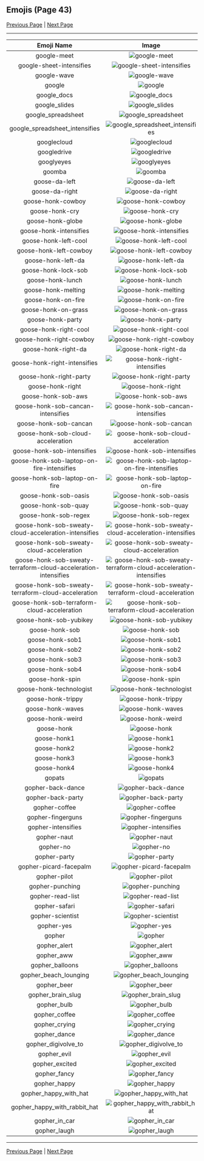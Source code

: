 
## Emojis (Page 43)

[Previous Page](/docs/hc/page-g-0042.md)
  | [Next Page](/docs/hc/page-g-0044.md)

<hr />

|Emoji Name|Image|
| :-: | :-: |
|google-meet| ![google-meet](/emojis/hc/google-meet.png)|
|google-sheet-intensifies| ![google-sheet-intensifies](/emojis/hc/google-sheet-intensifies.gif)|
|google-wave| ![google-wave](/emojis/hc/google-wave.png)|
|google| ![google](/emojis/hc/google.png)|
|google_docs| ![google_docs](/emojis/hc/google_docs.png)|
|google_slides| ![google_slides](/emojis/hc/google_slides.png)|
|google_spreadsheet| ![google_spreadsheet](/emojis/hc/google_spreadsheet.png)|
|google_spreadsheet_intensifies| ![google_spreadsheet_intensifies](/emojis/hc/google_spreadsheet_intensifies.gif)|
|googlecloud| ![googlecloud](/emojis/hc/googlecloud.png)|
|googledrive| ![googledrive](/emojis/hc/googledrive.png)|
|googlyeyes| ![googlyeyes](/emojis/hc/googlyeyes.gif)|
|goomba| ![goomba](/emojis/hc/goomba.gif)|
|goose-da-left| ![goose-da-left](/emojis/hc/goose-da-left.png)|
|goose-da-right| ![goose-da-right](/emojis/hc/goose-da-right.png)|
|goose-honk-cowboy| ![goose-honk-cowboy](/emojis/hc/goose-honk-cowboy.png)|
|goose-honk-cry| ![goose-honk-cry](/emojis/hc/goose-honk-cry.png)|
|goose-honk-globe| ![goose-honk-globe](/emojis/hc/goose-honk-globe.gif)|
|goose-honk-intensifies| ![goose-honk-intensifies](/emojis/hc/goose-honk-intensifies.gif)|
|goose-honk-left-cool| ![goose-honk-left-cool](/emojis/hc/goose-honk-left-cool.png)|
|goose-honk-left-cowboy| ![goose-honk-left-cowboy](/emojis/hc/goose-honk-left-cowboy.png)|
|goose-honk-left-da| ![goose-honk-left-da](/emojis/hc/goose-honk-left-da.png)|
|goose-honk-lock-sob| ![goose-honk-lock-sob](/emojis/hc/goose-honk-lock-sob.png)|
|goose-honk-lunch| ![goose-honk-lunch](/emojis/hc/goose-honk-lunch.png)|
|goose-honk-melting| ![goose-honk-melting](/emojis/hc/goose-honk-melting.gif)|
|goose-honk-on-fire| ![goose-honk-on-fire](/emojis/hc/goose-honk-on-fire.gif)|
|goose-honk-on-grass| ![goose-honk-on-grass](/emojis/hc/goose-honk-on-grass.png)|
|goose-honk-party| ![goose-honk-party](/emojis/hc/goose-honk-party.gif)|
|goose-honk-right-cool| ![goose-honk-right-cool](/emojis/hc/goose-honk-right-cool.png)|
|goose-honk-right-cowboy| ![goose-honk-right-cowboy](/emojis/hc/goose-honk-right-cowboy.png)|
|goose-honk-right-da| ![goose-honk-right-da](/emojis/hc/goose-honk-right-da.png)|
|goose-honk-right-intensifies| ![goose-honk-right-intensifies](/emojis/hc/goose-honk-right-intensifies.gif)|
|goose-honk-right-party| ![goose-honk-right-party](/emojis/hc/goose-honk-right-party.gif)|
|goose-honk-right| ![goose-honk-right](/emojis/hc/goose-honk-right.png)|
|goose-honk-sob-aws| ![goose-honk-sob-aws](/emojis/hc/goose-honk-sob-aws.png)|
|goose-honk-sob-cancan-intensifies| ![goose-honk-sob-cancan-intensifies](/emojis/hc/goose-honk-sob-cancan-intensifies.gif)|
|goose-honk-sob-cancan| ![goose-honk-sob-cancan](/emojis/hc/goose-honk-sob-cancan.png)|
|goose-honk-sob-cloud-acceleration| ![goose-honk-sob-cloud-acceleration](/emojis/hc/goose-honk-sob-cloud-acceleration.png)|
|goose-honk-sob-intensifies| ![goose-honk-sob-intensifies](/emojis/hc/goose-honk-sob-intensifies.gif)|
|goose-honk-sob-laptop-on-fire-intensifies| ![goose-honk-sob-laptop-on-fire-intensifies](/emojis/hc/goose-honk-sob-laptop-on-fire-intensifies.gif)|
|goose-honk-sob-laptop-on-fire| ![goose-honk-sob-laptop-on-fire](/emojis/hc/goose-honk-sob-laptop-on-fire.gif)|
|goose-honk-sob-oasis| ![goose-honk-sob-oasis](/emojis/hc/goose-honk-sob-oasis.png)|
|goose-honk-sob-quay| ![goose-honk-sob-quay](/emojis/hc/goose-honk-sob-quay.png)|
|goose-honk-sob-regex| ![goose-honk-sob-regex](/emojis/hc/goose-honk-sob-regex.png)|
|goose-honk-sob-sweaty-cloud-acceleration-intensifies| ![goose-honk-sob-sweaty-cloud-acceleration-intensifies](/emojis/hc/goose-honk-sob-sweaty-cloud-acceleration-intensifies.gif)|
|goose-honk-sob-sweaty-cloud-acceleration| ![goose-honk-sob-sweaty-cloud-acceleration](/emojis/hc/goose-honk-sob-sweaty-cloud-acceleration.png)|
|goose-honk-sob-sweaty-terraform-cloud-acceleration-intensifies| ![goose-honk-sob-sweaty-terraform-cloud-acceleration-intensifies](/emojis/hc/goose-honk-sob-sweaty-terraform-cloud-acceleration-intensifies.gif)|
|goose-honk-sob-sweaty-terraform-cloud-acceleration| ![goose-honk-sob-sweaty-terraform-cloud-acceleration](/emojis/hc/goose-honk-sob-sweaty-terraform-cloud-acceleration.png)|
|goose-honk-sob-terraform-cloud-acceleration| ![goose-honk-sob-terraform-cloud-acceleration](/emojis/hc/goose-honk-sob-terraform-cloud-acceleration.png)|
|goose-honk-sob-yubikey| ![goose-honk-sob-yubikey](/emojis/hc/goose-honk-sob-yubikey.png)|
|goose-honk-sob| ![goose-honk-sob](/emojis/hc/goose-honk-sob.png)|
|goose-honk-sob1| ![goose-honk-sob1](/emojis/hc/goose-honk-sob1.png)|
|goose-honk-sob2| ![goose-honk-sob2](/emojis/hc/goose-honk-sob2.png)|
|goose-honk-sob3| ![goose-honk-sob3](/emojis/hc/goose-honk-sob3.png)|
|goose-honk-sob4| ![goose-honk-sob4](/emojis/hc/goose-honk-sob4.png)|
|goose-honk-spin| ![goose-honk-spin](/emojis/hc/goose-honk-spin.gif)|
|goose-honk-technologist| ![goose-honk-technologist](/emojis/hc/goose-honk-technologist.png)|
|goose-honk-trippy| ![goose-honk-trippy](/emojis/hc/goose-honk-trippy.gif)|
|goose-honk-waves| ![goose-honk-waves](/emojis/hc/goose-honk-waves.gif)|
|goose-honk-weird| ![goose-honk-weird](/emojis/hc/goose-honk-weird.png)|
|goose-honk| ![goose-honk](/emojis/hc/goose-honk.png)|
|goose-honk1| ![goose-honk1](/emojis/hc/goose-honk1.png)|
|goose-honk2| ![goose-honk2](/emojis/hc/goose-honk2.png)|
|goose-honk3| ![goose-honk3](/emojis/hc/goose-honk3.png)|
|goose-honk4| ![goose-honk4](/emojis/hc/goose-honk4.png)|
|gopats| ![gopats](/emojis/hc/gopats.png)|
|gopher-back-dance| ![gopher-back-dance](/emojis/hc/gopher-back-dance.gif)|
|gopher-back-party| ![gopher-back-party](/emojis/hc/gopher-back-party.gif)|
|gopher-coffee| ![gopher-coffee](/emojis/hc/gopher-coffee.gif)|
|gopher-fingerguns| ![gopher-fingerguns](/emojis/hc/gopher-fingerguns.png)|
|gopher-intensifies| ![gopher-intensifies](/emojis/hc/gopher-intensifies.gif)|
|gopher-naut| ![gopher-naut](/emojis/hc/gopher-naut.png)|
|gopher-no| ![gopher-no](/emojis/hc/gopher-no.png)|
|gopher-party| ![gopher-party](/emojis/hc/gopher-party.png)|
|gopher-picard-facepalm| ![gopher-picard-facepalm](/emojis/hc/gopher-picard-facepalm.png)|
|gopher-pilot| ![gopher-pilot](/emojis/hc/gopher-pilot.jpg)|
|gopher-punching| ![gopher-punching](/emojis/hc/gopher-punching.gif)|
|gopher-read-list| ![gopher-read-list](/emojis/hc/gopher-read-list.png)|
|gopher-safari| ![gopher-safari](/emojis/hc/gopher-safari.png)|
|gopher-scientist| ![gopher-scientist](/emojis/hc/gopher-scientist.png)|
|gopher-yes| ![gopher-yes](/emojis/hc/gopher-yes.png)|
|gopher| ![gopher](/emojis/hc/gopher.png)|
|gopher_alert| ![gopher_alert](/emojis/hc/gopher_alert.png)|
|gopher_aww| ![gopher_aww](/emojis/hc/gopher_aww.png)|
|gopher_balloons| ![gopher_balloons](/emojis/hc/gopher_balloons.png)|
|gopher_beach_lounging| ![gopher_beach_lounging](/emojis/hc/gopher_beach_lounging.png)|
|gopher_beer| ![gopher_beer](/emojis/hc/gopher_beer.gif)|
|gopher_brain_slug| ![gopher_brain_slug](/emojis/hc/gopher_brain_slug.png)|
|gopher_bulb| ![gopher_bulb](/emojis/hc/gopher_bulb.png)|
|gopher_coffee| ![gopher_coffee](/emojis/hc/gopher_coffee.gif)|
|gopher_crying| ![gopher_crying](/emojis/hc/gopher_crying.png)|
|gopher_dance| ![gopher_dance](/emojis/hc/gopher_dance.gif)|
|gopher_digivolve_to| ![gopher_digivolve_to](/emojis/hc/gopher_digivolve_to.png)|
|gopher_evil| ![gopher_evil](/emojis/hc/gopher_evil.png)|
|gopher_excited| ![gopher_excited](/emojis/hc/gopher_excited.png)|
|gopher_fancy| ![gopher_fancy](/emojis/hc/gopher_fancy.png)|
|gopher_happy| ![gopher_happy](/emojis/hc/gopher_happy.png)|
|gopher_happy_with_hat| ![gopher_happy_with_hat](/emojis/hc/gopher_happy_with_hat.png)|
|gopher_happy_with_rabbit_hat| ![gopher_happy_with_rabbit_hat](/emojis/hc/gopher_happy_with_rabbit_hat.png)|
|gopher_in_car| ![gopher_in_car](/emojis/hc/gopher_in_car.png)|
|gopher_laugh| ![gopher_laugh](/emojis/hc/gopher_laugh.png)|

<hr/>

[Previous Page](/docs/hc/page-g-0042.md)
  | [Next Page](/docs/hc/page-g-0044.md)